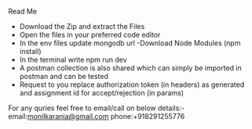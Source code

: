 
Read Me

- Download the Zip and extract the Files
- Open the files in your preferred code editor
- In the env files update mongodb url
-Download Node Modules (npm install)
- In the terminal write npm run dev
- A postman collection is also shared which can simply be imported in postman
and can be tested
- Request to you replace authorization token (in headers) as generated and assignment id for accept/rejection (in params)

For any quries feel free to email/call on below details:-
email:monilkarania@gmail.com
phone:+918291255776